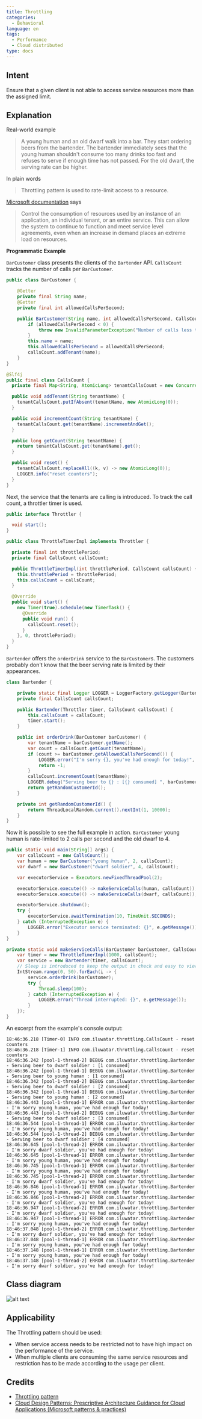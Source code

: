 ```yaml
---
title: Throttling
categories:
  - Behavioral
language: en
tags:
  - Performance
  - Cloud distributed
type: docs
---
```


## Intent

Ensure that a given client is not able to access service resources more than the assigned limit.

## Explanation

Real-world example

> A young human and an old dwarf walk into a bar. They start ordering beers from the bartender.
> The bartender immediately sees that the young human shouldn't consume too many drinks too fast
> and refuses to serve if enough time has not passed. For the old dwarf, the serving rate can
> be higher.

In plain words

> Throttling pattern is used to rate-limit access to a resource. 

[Microsoft documentation](https://docs.microsoft.com/en-us/azure/architecture/patterns/throttling) says

> Control the consumption of resources used by an instance of an application, an individual tenant, 
> or an entire service. This can allow the system to continue to function and meet service level 
> agreements, even when an increase in demand places an extreme load on resources.

**Programmatic Example**

`BarCustomer` class presents the clients of the `Bartender` API. `CallsCount` tracks the number of 
calls per `BarCustomer`.

```java
public class BarCustomer {

    @Getter
    private final String name;
    @Getter
    private final int allowedCallsPerSecond;

    public BarCustomer(String name, int allowedCallsPerSecond, CallsCount callsCount) {
        if (allowedCallsPerSecond < 0) {
            throw new InvalidParameterException("Number of calls less than 0 not allowed");
        }
        this.name = name;
        this.allowedCallsPerSecond = allowedCallsPerSecond;
        callsCount.addTenant(name);
    }
}

@Slf4j
public final class CallsCount {
  private final Map<String, AtomicLong> tenantCallsCount = new ConcurrentHashMap<>();

  public void addTenant(String tenantName) {
    tenantCallsCount.putIfAbsent(tenantName, new AtomicLong(0));
  }

  public void incrementCount(String tenantName) {
    tenantCallsCount.get(tenantName).incrementAndGet();
  }

  public long getCount(String tenantName) {
    return tenantCallsCount.get(tenantName).get();
  }

  public void reset() {
    tenantCallsCount.replaceAll((k, v) -> new AtomicLong(0));
    LOGGER.info("reset counters");
  }
}
```

Next, the service that the tenants are calling is introduced. To track the call count, a throttler 
timer is used.

```java
public interface Throttler {

  void start();
}

public class ThrottleTimerImpl implements Throttler {

  private final int throttlePeriod;
  private final CallsCount callsCount;

  public ThrottleTimerImpl(int throttlePeriod, CallsCount callsCount) {
    this.throttlePeriod = throttlePeriod;
    this.callsCount = callsCount;
  }

  @Override
  public void start() {
    new Timer(true).schedule(new TimerTask() {
      @Override
      public void run() {
        callsCount.reset();
      }
    }, 0, throttlePeriod);
  }
}
```

`Bartender` offers the `orderDrink` service to the `BarCustomer`s. The customers probably don't
know that the beer serving rate is limited by their appearances.

```java
class Bartender {

    private static final Logger LOGGER = LoggerFactory.getLogger(Bartender.class);
    private final CallsCount callsCount;

    public Bartender(Throttler timer, CallsCount callsCount) {
        this.callsCount = callsCount;
        timer.start();
    }

    public int orderDrink(BarCustomer barCustomer) {
        var tenantName = barCustomer.getName();
        var count = callsCount.getCount(tenantName);
        if (count >= barCustomer.getAllowedCallsPerSecond()) {
            LOGGER.error("I'm sorry {}, you've had enough for today!", tenantName);
            return -1;
        }
        callsCount.incrementCount(tenantName);
        LOGGER.debug("Serving beer to {} : [{} consumed] ", barCustomer.getName(), count+1);
        return getRandomCustomerId();
    }

    private int getRandomCustomerId() {
        return ThreadLocalRandom.current().nextInt(1, 10000);
    }
}
```

Now it is possible to see the full example in action. `BarCustomer` young human is rate-limited to 2 
calls per second and the old dwarf to 4.

```java
public static void main(String[] args) {
    var callsCount = new CallsCount();
    var human = new BarCustomer("young human", 2, callsCount);
    var dwarf = new BarCustomer("dwarf soldier", 4, callsCount);

    var executorService = Executors.newFixedThreadPool(2);

    executorService.execute(() -> makeServiceCalls(human, callsCount));
    executorService.execute(() -> makeServiceCalls(dwarf, callsCount));

    executorService.shutdown();
    try {
        executorService.awaitTermination(10, TimeUnit.SECONDS);
    } catch (InterruptedException e) {
        LOGGER.error("Executor service terminated: {}", e.getMessage());
    }
}

private static void makeServiceCalls(BarCustomer barCustomer, CallsCount callsCount) {
    var timer = new ThrottleTimerImpl(1000, callsCount);
    var service = new Bartender(timer, callsCount);
    // Sleep is introduced to keep the output in check and easy to view and analyze the results.
    IntStream.range(0, 50).forEach(i -> {
        service.orderDrink(barCustomer);
        try {
            Thread.sleep(100);
        } catch (InterruptedException e) {
            LOGGER.error("Thread interrupted: {}", e.getMessage());
        }
    });
}
```

An excerpt from the example's console output:

```
18:46:36.218 [Timer-0] INFO com.iluwatar.throttling.CallsCount - reset counters
18:46:36.218 [Timer-1] INFO com.iluwatar.throttling.CallsCount - reset counters
18:46:36.242 [pool-1-thread-2] DEBUG com.iluwatar.throttling.Bartender - Serving beer to dwarf soldier : [1 consumed] 
18:46:36.242 [pool-1-thread-1] DEBUG com.iluwatar.throttling.Bartender - Serving beer to young human : [1 consumed] 
18:46:36.342 [pool-1-thread-2] DEBUG com.iluwatar.throttling.Bartender - Serving beer to dwarf soldier : [2 consumed] 
18:46:36.342 [pool-1-thread-1] DEBUG com.iluwatar.throttling.Bartender - Serving beer to young human : [2 consumed] 
18:46:36.443 [pool-1-thread-1] ERROR com.iluwatar.throttling.Bartender - I'm sorry young human, you've had enough for today!
18:46:36.443 [pool-1-thread-2] DEBUG com.iluwatar.throttling.Bartender - Serving beer to dwarf soldier : [3 consumed] 
18:46:36.544 [pool-1-thread-1] ERROR com.iluwatar.throttling.Bartender - I'm sorry young human, you've had enough for today!
18:46:36.544 [pool-1-thread-2] DEBUG com.iluwatar.throttling.Bartender - Serving beer to dwarf soldier : [4 consumed] 
18:46:36.645 [pool-1-thread-2] ERROR com.iluwatar.throttling.Bartender - I'm sorry dwarf soldier, you've had enough for today!
18:46:36.645 [pool-1-thread-1] ERROR com.iluwatar.throttling.Bartender - I'm sorry young human, you've had enough for today!
18:46:36.745 [pool-1-thread-1] ERROR com.iluwatar.throttling.Bartender - I'm sorry young human, you've had enough for today!
18:46:36.745 [pool-1-thread-2] ERROR com.iluwatar.throttling.Bartender - I'm sorry dwarf soldier, you've had enough for today!
18:46:36.846 [pool-1-thread-1] ERROR com.iluwatar.throttling.Bartender - I'm sorry young human, you've had enough for today!
18:46:36.846 [pool-1-thread-2] ERROR com.iluwatar.throttling.Bartender - I'm sorry dwarf soldier, you've had enough for today!
18:46:36.947 [pool-1-thread-2] ERROR com.iluwatar.throttling.Bartender - I'm sorry dwarf soldier, you've had enough for today!
18:46:36.947 [pool-1-thread-1] ERROR com.iluwatar.throttling.Bartender - I'm sorry young human, you've had enough for today!
18:46:37.048 [pool-1-thread-2] ERROR com.iluwatar.throttling.Bartender - I'm sorry dwarf soldier, you've had enough for today!
18:46:37.048 [pool-1-thread-1] ERROR com.iluwatar.throttling.Bartender - I'm sorry young human, you've had enough for today!
18:46:37.148 [pool-1-thread-1] ERROR com.iluwatar.throttling.Bartender - I'm sorry young human, you've had enough for today!
18:46:37.148 [pool-1-thread-2] ERROR com.iluwatar.throttling.Bartender - I'm sorry dwarf soldier, you've had enough for today!
```

## Class diagram

![alt text](./etc/throttling_urm.png "Throttling pattern class diagram")

## Applicability

The Throttling pattern should be used:

* When service access needs to be restricted not to have high impact on the performance of the service.
* When multiple clients are consuming the same service resources and restriction has to be made according to the usage per client.

## Credits

* [Throttling pattern](https://docs.microsoft.com/en-us/azure/architecture/patterns/throttling)
* [Cloud Design Patterns: Prescriptive Architecture Guidance for Cloud Applications (Microsoft patterns & practices)](https://www.amazon.com/gp/product/B00ITGHBBS/ref=as_li_qf_asin_il_tl?ie=UTF8&tag=javadesignpat-20&creative=9325&linkCode=as2&creativeASIN=B00ITGHBBS&linkId=12aacdd0cec04f372e7152689525631a)
